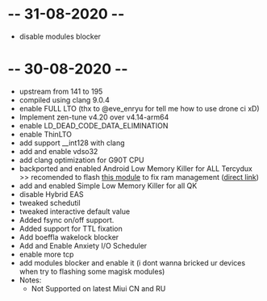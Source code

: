 # -- 31-08-2020 --
* disable modules blocker

# -- 30-08-2020 --
* upstream from 141 to 195
* compiled using clang 9.0.4
* enable FULL LTO (thx to @eve_enryu for tell me how to use drone ci xD)
* Implement zen-tune v4.20 over v4.14-arm64 
* enable LD_DEAD_CODE_DATA_ELIMINATION 
* enable ThinLTO
* add support __int128 with clang 
* add and enable vdso32
* add clang optimization for G90T CPU 
* backported and enabled Android Low Memory Killer for ALL Tercydux >> recomended to flash <a href="https://github.com/yc9559/qti-mem-opt/releases">this module</a> to fix ram management (<a href="https://github.com/yc9559/qti-mem-opt/releases/download/7.1/qti-mem-opt-v7.1-20200328.zip">direct link</a>) 
* add and enabled Simple Low Memory Killer for all QK
* disable Hybrid EAS
* tweaked schedutil
* tweaked interactive default value
* Added fsync on/off support.
* Added support for TTL fixation
* Add boeffla wakelock blocker
* Add and Enable Anxiety I/O Scheduler 
* enable more tcp
* add modules blocker and enable it (i dont wanna bricked ur devices when try to flashing some magisk modules)
* Notes: 
    * Not Supported on latest Miui CN and RU